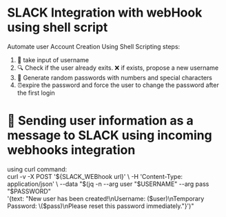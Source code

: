 # SLACK Integration with webHook using shell script
Automate user Account Creation Using Shell Scripting
steps:
1. 📌 take input of username
2. 🔍 Check if the user already exits. ❌ if exists, propose a new username
3. 🔑 Generate random passwords with numbers and special characters
4. ⏰expire the password and force the user to change the password after the first login

# 📢 Sending user information as a message to SLACK using incoming webhooks integration

using curl command:         
curl -v -X POST '${SLACK_WEBhook url}' \
     -H 'Content-Type: application/json' \
     --data "$(jq -n --arg user "$USERNAME" --arg pass "$PASSWORD" \
       '{text: "New user has been created!\nUsername: \($user)\nTemporary Password: \($pass)\nPlease reset this password immediately."}')"
